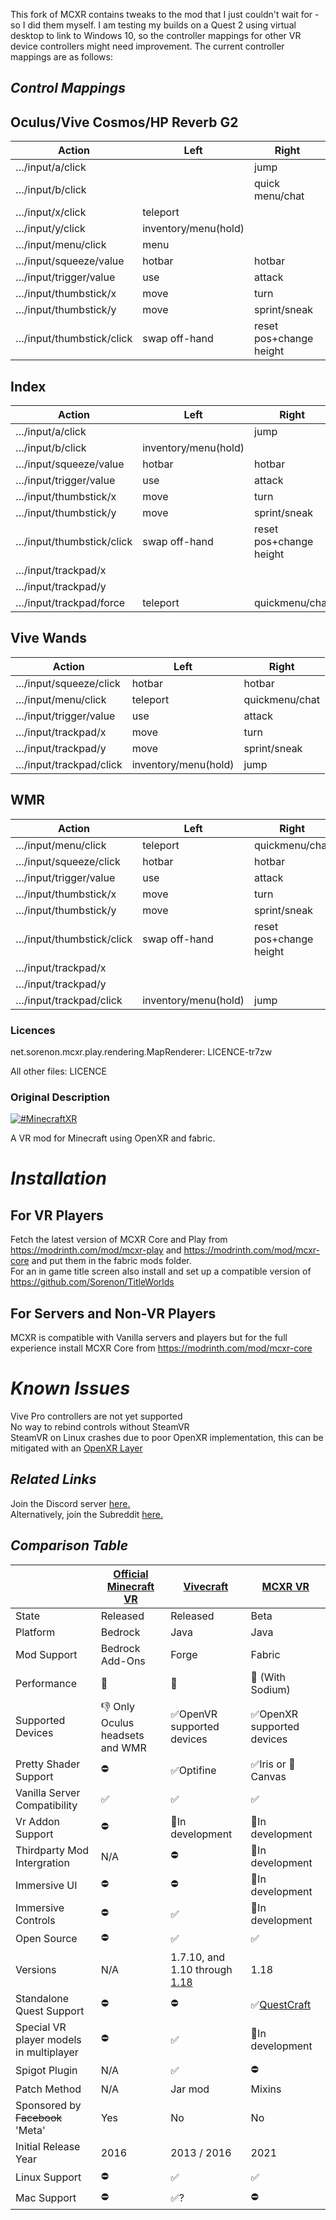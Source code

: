 This fork of MCXR contains tweaks to the mod that I just couldn't wait for - so I did them myself. I am testing my builds on a Quest 2 using virtual desktop to link to Windows 10, so the controller mappings for other VR device controllers might need improvement. The current controller mappings are as follows:
## *Control Mappings*
## Oculus/Vive Cosmos/HP Reverb G2
|Action|Left|Right|
|---|---|---|
|…/input/a/click||jump|
|…/input/b/click||quick menu/chat|
|…/input/x/click|teleport||
|…/input/y/click|inventory/menu(hold)||
|…/input/menu/click|menu||
|…/input/squeeze/value|hotbar|hotbar|
|…/input/trigger/value|use|attack|
|…/input/thumbstick/x|move|turn|
|…/input/thumbstick/y|move|sprint/sneak|
|…/input/thumbstick/click|swap off-hand|reset pos+change height|

## Index
|Action|Left|Right|
|---|---|---|
|…/input/a/click||jump|
|…/input/b/click|inventory/menu(hold)||
|…/input/squeeze/value|hotbar|hotbar|
|…/input/trigger/value|use|attack|
|…/input/thumbstick/x|move|turn|
|…/input/thumbstick/y|move|sprint/sneak|
|…/input/thumbstick/click|swap off-hand|reset pos+change height|
|…/input/trackpad/x|||
|…/input/trackpad/y|||
|…/input/trackpad/force|teleport|quickmenu/chat|

## Vive Wands
|Action|Left|Right|
|---|---|---|
|…/input/squeeze/click|hotbar|hotbar|
|…/input/menu/click|teleport|quickmenu/chat|
|…/input/trigger/value|use|attack|
|…/input/trackpad/x|move|turn|
|…/input/trackpad/y|move|sprint/sneak|
|…/input/trackpad/click|inventory/menu(hold)|jump|

## WMR
|Action|Left|Right|
|---|---|---|
|…/input/menu/click|teleport|quickmenu/chat|
|…/input/squeeze/click|hotbar|hotbar|
|…/input/trigger/value|use|attack|
|…/input/thumbstick/x|move|turn|
|…/input/thumbstick/y|move|sprint/sneak|
|…/input/thumbstick/click|swap off-hand|reset pos+change height|
|…/input/trackpad/x|||
|…/input/trackpad/y|||
|…/input/trackpad/click|inventory/menu(hold)|jump|

### Licences
net.sorenon.mcxr.play.rendering.MapRenderer: LICENCE-tr7zw

All other files: LICENCE

### Original Description
[![#MinecraftXR](https://user-images.githubusercontent.com/51373236/114272119-ad237800-9a0c-11eb-8786-6275555a594b.png)](#)

A VR mod for Minecraft using OpenXR and fabric.

# *Installation*
## For VR Players
Fetch the latest version of MCXR Core and Play from https://modrinth.com/mod/mcxr-play and https://modrinth.com/mod/mcxr-core and put them in the fabric mods folder. 
<br/>
For an in game title screen also install and set up a compatible version of https://github.com/Sorenon/TitleWorlds
## For Servers and Non-VR Players
MCXR is compatible with Vanilla servers and players but for the full experience install MCXR Core from https://modrinth.com/mod/mcxr-core

# *Known Issues*
Vive Pro controllers are not yet supported <br/>
No way to rebind controls without SteamVR</br>
SteamVR on Linux crashes due to poor OpenXR implementation, this can be mitigated with an [OpenXR Layer](https://github.com/Sorenon/sorenon_openxr_layer)

## *Related Links*
Join the Discord server [here.](https://discord.gg/fyBye2ptkS) <br/>
Alternatively, join the Subreddit [here.](https://www.reddit.com/r/MinecraftXR/)

## *Comparison Table*


|                             | [Official Minecraft VR](https://www.minecraft.net/en-us/vr)| [Vivecraft](http://www.vivecraft.org/)| [MCXR VR](https://github.com/Sorenon/MCXR) |
| --------------------------- | ------------------------------- | ----------------------------- | ---------------------------- |
| State                       | Released                        | Released                      | Beta                     |
| Platform                    | Bedrock                         | Java                          | Java                     |
| Mod Support                 | Bedrock Add-Ons                 | Forge                         | Fabric                   |
| Performance                 | 🥇                              | 🥉                            | 🥈 (With Sodium)          |
| Supported Devices           | 👎 Only Oculus headsets and WMR | ✅OpenVR supported devices     | ✅OpenXR supported devices|
| Pretty Shader Support       | ⛔                               | ✅Optifine                     | ✅Iris or 🚧Canvas      |
| Vanilla Server Compatibility| ✅                               | ✅                             | ✅                      |
| Vr Addon Support            | ⛔                               | 🚧In development             | 🚧In development          |
| Thirdparty Mod Intergration | N/A                             | ⛔                             | 🚧In development         |
| Immersive UI                | ⛔                               | ⛔                             | 🚧In development        |
| Immersive Controls          | ⛔                               | ✅                             | 🚧In development        |
| Open Source                 | ⛔                               | ✅                             | ✅                      |
| Versions                    | N/A                             | 1.7.10, and 1.10 through [1.18](https://github.com/jrbudda/Vivecraft_118/releases) | 1.18                     |
| Standalone Quest Support    | ⛔                               | ⛔                           | ✅[QuestCraft](https://sidequestvr.com/app/7150/questcraft)|
| Special VR player models in multiplayer| ⛔                    | ✅                             | 🚧In development        |
| Spigot Plugin               | N/A                             | ✅                             | ⛔                       |
| Patch Method                | N/A                             | Jar mod                       | Mixins                   |
| Sponsored by ~~Facebook~~ 'Meta'       | Yes                  | No                            | No                        |
| Initial Release Year        | 2016                            | 2013 / 2016                   | 2021                      |
| Linux Support               | ⛔                               | ✅                            | ✅                        |
| Mac Support                 | ⛔                               | ✅?                            | ⛔                       |
